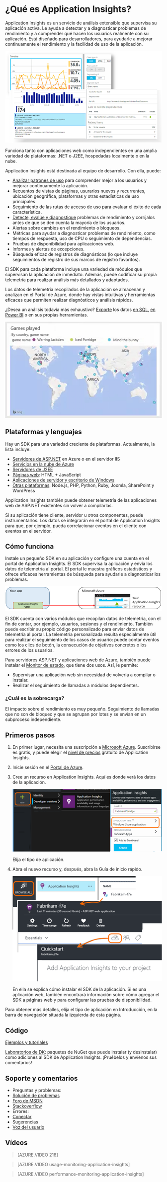 <properties 
	pageTitle="Análisis con Application Insights" 
	description="Análisis de aplicaciones web y dispositivos. Realice el seguimiento del uso y el rendimiento de su aplicación web activa. Detecte, evalúe y diagnostique problemas. Supervise y mejore continuamente el éxito con los usuarios." 
	services="application-insights" 
    documentationCenter=""
	authors="alancameronwills" 
	manager="douge"/>

<tags 
	ms.service="application-insights" 
	ms.workload="tbd" 
	ms.tgt_pltfrm="ibiza" 
	ms.devlang="na" 
	ms.topic="article" 
	ms.date="03/02/2016" 
	ms.author="awills"/>
 
# ¿Qué es Application Insights?

Application Insights es un servicio de análisis extensible que supervisa su aplicación activa. Le ayuda a detectar y a diagnosticar problemas de rendimiento y a comprender qué hacen los usuarios realmente con su aplicación. Está diseñado para desarrolladores, para ayudarle a mejorar continuamente el rendimiento y la facilidad de uso de la aplicación.

![Cree un gráfico de estadísticas de la actividad del usuario o explore en profundidad eventos específicos.](./media/app-insights-overview/00-sample.png)

Funciona tanto con aplicaciones web como independientes en una amplia variedad de plataformas: .NET o J2EE, hospedadas localmente o en la nube.

Application Insights está destinada al equipo de desarrollo. Con ella, puede:

* [Analizar patrones de uso][knowUsers] para comprender mejor a los usuarios y mejorar continuamente la aplicación. 
 * Recuentos de vistas de páginas, usurarios nuevos y recurrentes, ubicación geográfica, plataformas y otras estadísticas de uso principales
 * Seguimiento de las rutas de acceso de uso para evaluar el éxito de cada característica.
* [Detecte, evalúe y diagnostique][detect] problemas de rendimiento y corríjalos antes de que se den cuenta la mayoría de los usuarios.
 *  Alertas sobre cambios en el rendimiento o bloqueos.
 *  Métricas para ayudar a diagnosticar problemas de rendimiento, como tiempos de respuesta, uso de CPU o seguimiento de dependencias.
 *  Pruebas de disponibilidad para aplicaciones web.
 *  Informes y alertas de excepciones.
 *  Búsqueda eficaz de registros de diagnósticos (lo que incluye seguimientos de registro de sus marcos de registro favoritos).

El SDK para cada plataforma incluye una variedad de módulos que supervisan la aplicación de inmediato. Además, puede codificar su propia telemetría para realizar análisis más detallados y adaptados.

Los datos de telemetría recopilados de la aplicación se almacenan y analizan en el Portal de Azure, donde hay vistas intuitivas y herramientas eficaces que permiten realizar diagnósticos y análisis rápidos.



¿Desea un análisis todavía más exhaustivo? [Exporte](app-insights-export-telemetry.md) los datos [en SQL](app-insights-code-sample-export-telemetry-sql-database.md), [en Power BI](app-insights-export-power-bi.md) o en sus propias herramientas.

![Visualización de datos en Power BI](./media/app-insights-overview/210.png)

## Plataformas y lenguajes

Hay un SDK para una variedad creciente de plataformas. Actualmente, la lista incluye:

 * [Servidores de ASP.NET][greenbrown] en Azure o en el servidor IIS
 * [Servicios en la nube de Azure](app-insights-cloudservices.md)
 * [Servidores de J2EE][java]
 * [Páginas web][client]\: HTML + JavaScript
 * [Aplicaciones de servidor y escritorio de Windows][desktop]
 * [Otras plataformas][platforms]\: Node.js, PHP, Python, Ruby, Joomla, SharePoint y WordPress

Application Insights también puede obtener telemetría de las aplicaciones web de ASP.NET existentes sin volver a compilarlas.

Si su aplicación tiene cliente, servidor u otros componentes, puede instrumentarlos. Los datos se integrarán en el portal de Application Insights para que, por ejemplo, pueda correlacionar eventos en el cliente con eventos en el servidor.


## Cómo funciona

Instale un pequeño SDK en su aplicación y configure una cuenta en el portal de Application Insights. El SDK supervisa la aplicación y envía los datos de telemetría al portal. El portal le muestra gráficos estadísticos y ofrece eficaces herramientas de búsqueda para ayudarle a diagnosticar los problemas.

![El SDK de Application Insights de su aplicación envía datos de telemetría al recurso de Application Insights en el Portal de Azure.](./media/app-insights-overview/01-scheme.png)

El SDK cuenta con varios módulos que recopilan datos de telemetría, con el fin de contar, por ejemplo, usuarios, sesiones y el rendimiento. También puede escribir su propio código personalizado para enviar datos de telemetría al portal. La telemetría personalizada resulta especialmente útil para realizar el seguimiento de los casos de usuario: puede contar eventos como los clics de botón, la consecución de objetivos concretos o los errores de los usuarios.

Para servidores ASP.NET y aplicaciones web de Azure, también puede instalar el [Monitor de estado][redfield], que tiene dos usos. Así, le permite:

* Supervisar una aplicación web sin necesidad de volverla a compilar o instalar.
* Realizar el seguimiento de llamadas a módulos dependientes.



### ¿Cuál es la sobrecarga?

El impacto sobre el rendimiento es muy pequeño. Seguimiento de llamadas que no son de bloqueo y que se agrupan por lotes y se envían en un subproceso independiente.



## Primeros pasos

1. En primer lugar, necesita una suscripción a [Microsoft Azure](http://azure.com). Suscribirse es gratis, y puede elegir el [nivel de precios](https://azure.microsoft.com/pricing/details/application-insights/) gratuito de Application Insights.

2. Inicie sesión en el [Portal de Azure](https://portal.azure.com).
3. Cree un recurso en Application Insights. Aquí es donde verá los datos de la aplicación.

    ![Agregar, Servicios para desarrolladores, Application Insights.](./media/app-insights-overview/11-new.png)

    Elija el tipo de aplicación.

4. Abra el nuevo recurso y, después, abra la Guía de inicio rápido.
    
    ![Examinar,](./media/app-insights-overview/quickstart.png)

    En ella se explica cómo instalar el SDK de la aplicación. Si es una aplicación web, también encontrará información sobre cómo agregar el SDK a páginas web y para configurar las pruebas de disponibilidad.


Para obtener más detalles, elija el tipo de aplicación en Introducción, en la barra de navegación situada la izquierda de esta página.

## Código


[Ejemplos y tutoriales](app-insights-code-samples.md)

[Laboratorios de DK](https://www.myget.org/gallery/applicationinsights-sdk-labs): paquetes de NuGet que puede instalar (y desinstalar) como adiciones al SDK de Application Insights. ¡Pruébelos y envíenos sus comentarios!


## Soporte y comentarios

* Preguntas y problemas:
 * [Solución de problemas][qna]
 * [Foro de MSDN](https://social.msdn.microsoft.com/Forums/vstudio/es-ES/home?forum=ApplicationInsights)
 * [Stackoverflow](http://stackoverflow.com/questions/tagged/ms-application-insights)
* Errores:
 * [Conectar](https://connect.microsoft.com/VisualStudio/Feedback/LoadSubmitFeedbackForm?FormID=6076)
* Sugerencias
 * [Voz del usuario](http://visualstudio.uservoice.com/forums/121579-visual-studio/category/77108-application-insights)


## Vídeos


> [AZURE.VIDEO 218]

> [AZURE.VIDEO usage-monitoring-application-insights]

> [AZURE.VIDEO performance-monitoring-application-insights]


<!--Link references-->

[android]: https://github.com/Microsoft/ApplicationInsights-Android
[azure]: ../insights-perf-analytics.md
[client]: app-insights-javascript.md
[desktop]: app-insights-windows-desktop.md
[detect]: app-insights-detect-triage-diagnose.md
[greenbrown]: app-insights-asp-net.md
[ios]: https://github.com/Microsoft/ApplicationInsights-iOS
[java]: app-insights-java-get-started.md
[knowUsers]: app-insights-overview-usage.md
[platforms]: app-insights-platforms.md
[portal]: http://portal.azure.com/
[qna]: app-insights-troubleshoot-faq.md
[redfield]: app-insights-monitor-performance-live-website-now.md
[windows]: app-insights-windows-get-started.md

 

<!---HONumber=AcomDC_0302_2016-->